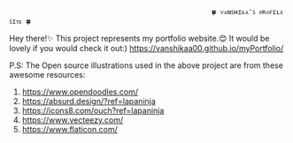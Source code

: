                                                        🍀 ᴠᴀɴꜱʜɪᴋᴀ'ꜱ ᴘʀᴏꜰɪʟᴇ ꜱɪᴛᴇ 🍀


Hey there!✨ This project represents my portfolio website.😊
It would be lovely if you would check it out:)
https://vanshikaa00.github.io/myPortfolio/

P.S: The Open source illustrations used in the above project are from these awesome resources: 
1) https://www.opendoodles.com/
2) https://absurd.design/?ref=lapaninja
3) https://icons8.com/ouch?ref=lapaninja
4) https://www.vecteezy.com/
5) https://www.flaticon.com/

